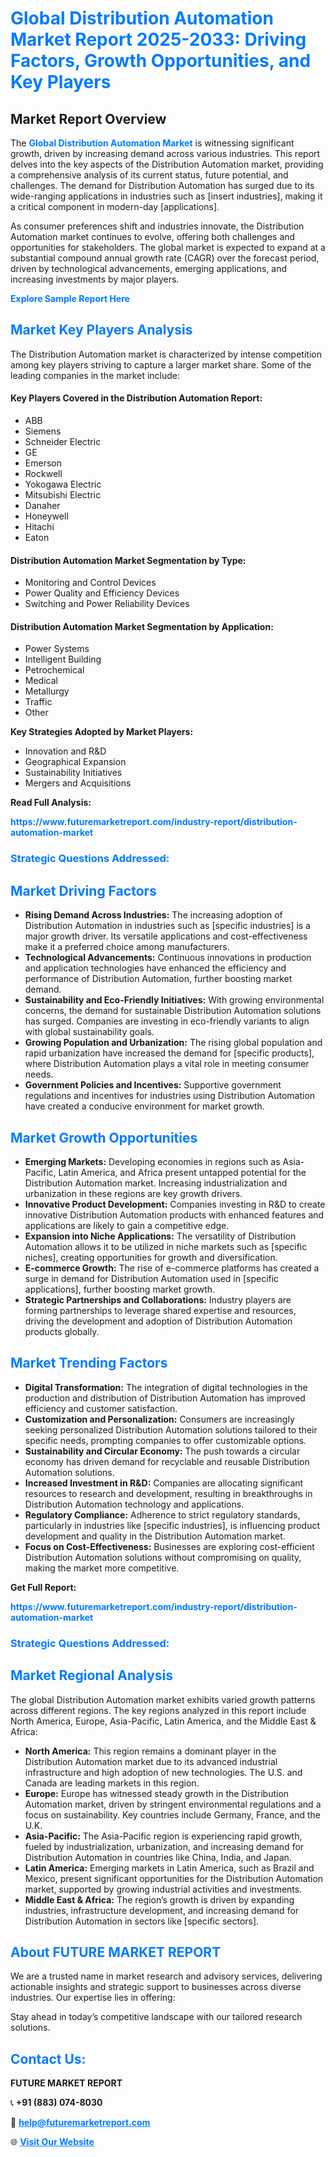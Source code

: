 <h1 style="color: #007BFF;">Global Distribution Automation Market Report 2025-2033: Driving Factors, Growth Opportunities, and Key Players</h1>

<section id="overview">
<h2>Market Report Overview</h2>
<p>The <a href="https://www.futuremarketreport.com/industry-report/distribution-automation-market" style="color: #007BFF; text-decoration: none;"><strong>Global Distribution Automation Market</strong></a> is witnessing significant growth, driven by increasing demand across various industries. This report delves into the key aspects of the Distribution Automation market, providing a comprehensive analysis of its current status, future potential, and challenges. The demand for Distribution Automation has surged due to its wide-ranging applications in industries such as [insert industries], making it a critical component in modern-day [applications].</p>
<p>As consumer preferences shift and industries innovate, the Distribution Automation market continues to evolve, offering both challenges and opportunities for stakeholders. The global market is expected to expand at a substantial compound annual growth rate (CAGR) over the forecast period, driven by technological advancements, emerging applications, and increasing investments by major players.</p>
</section>

<section id="overview">
<p><a href="https://www.futuremarketreport.com/request-sample/reportId=84661" style="color: #007BFF; text-decoration: none;"><strong>Explore Sample Report Here</strong></a></p>
</section>

<section id="key-players">
<h2 style="color: #007BFF;">Market Key Players Analysis</h2>
<p>The Distribution Automation market is characterized by intense competition among key players striving to capture a larger market share. Some of the leading companies in the market include:</p>
<h4>Key Players Covered in the Distribution Automation Report:</h4>
<ul><li>ABB</li><li>Siemens</li><li>Schneider Electric</li><li>GE</li><li>Emerson</li><li>Rockwell</li><li>Yokogawa Electric</li><li>Mitsubishi Electric</li><li>Danaher</li><li>Honeywell</li><li>Hitachi</li><li>Eaton</li></ul>
<h4>Distribution Automation Market Segmentation by Type:</h4>
<ul><li>Monitoring and Control Devices</li><li>Power Quality and Efficiency Devices</li><li>Switching and Power Reliability Devices</li></ul>

<h4>Distribution Automation Market Segmentation by Application:</h4>
<ul><li>Power Systems</li><li>Intelligent Building</li><li>Petrochemical</li><li>Medical</li><li>Metallurgy</li><li>Traffic</li><li>Other</li></ul>
<p><strong>Key Strategies Adopted by Market Players:</strong></p>
<ul>
<li>Innovation and R&D</li>
<li>Geographical Expansion</li>
<li>Sustainability Initiatives</li>
<li>Mergers and Acquisitions</li>
</ul>
</section>

<section>
<p><strong>Read Full Analysis: </strong></p><a href="https://www.futuremarketreport.com/industry-report/distribution-automation-market" style="color: #007BFF; text-decoration: none;"><strong>https://www.futuremarketreport.com/industry-report/distribution-automation-market</strong></a>
<h3 style="color: #007BFF;">Strategic Questions Addressed:</h3>
</section>

<section id="driving-factors">
<h2 style="color: #007BFF;">Market Driving Factors</h2>
<ul>
<li><strong>Rising Demand Across Industries:</strong> The increasing adoption of Distribution Automation in industries such as [specific industries] is a major growth driver. Its versatile applications and cost-effectiveness make it a preferred choice among manufacturers.</li>
<li><strong>Technological Advancements:</strong> Continuous innovations in production and application technologies have enhanced the efficiency and performance of Distribution Automation, further boosting market demand.</li>
<li><strong>Sustainability and Eco-Friendly Initiatives:</strong> With growing environmental concerns, the demand for sustainable Distribution Automation solutions has surged. Companies are investing in eco-friendly variants to align with global sustainability goals.</li>
<li><strong>Growing Population and Urbanization:</strong> The rising global population and rapid urbanization have increased the demand for [specific products], where Distribution Automation plays a vital role in meeting consumer needs.</li>
<li><strong>Government Policies and Incentives:</strong> Supportive government regulations and incentives for industries using Distribution Automation have created a conducive environment for market growth.</li>
</ul>
</section>

<section id="growth-opportunities">
<h2 style="color: #007BFF;">Market Growth Opportunities</h2>
<ul>
<li><strong>Emerging Markets:</strong> Developing economies in regions such as Asia-Pacific, Latin America, and Africa present untapped potential for the Distribution Automation market. Increasing industrialization and urbanization in these regions are key growth drivers.</li>
<li><strong>Innovative Product Development:</strong> Companies investing in R&D to create innovative Distribution Automation products with enhanced features and applications are likely to gain a competitive edge.</li>
<li><strong>Expansion into Niche Applications:</strong> The versatility of Distribution Automation allows it to be utilized in niche markets such as [specific niches], creating opportunities for growth and diversification.</li>
<li><strong>E-commerce Growth:</strong> The rise of e-commerce platforms has created a surge in demand for Distribution Automation used in [specific applications], further boosting market growth.</li>
<li><strong>Strategic Partnerships and Collaborations:</strong> Industry players are forming partnerships to leverage shared expertise and resources, driving the development and adoption of Distribution Automation products globally.</li>
</ul>
</section>

<section id="trending-factors">
<h2 style="color: #007BFF;">Market Trending Factors</h2>
<ul>
<li><strong>Digital Transformation:</strong> The integration of digital technologies in the production and distribution of Distribution Automation has improved efficiency and customer satisfaction.</li>
<li><strong>Customization and Personalization:</strong> Consumers are increasingly seeking personalized Distribution Automation solutions tailored to their specific needs, prompting companies to offer customizable options.</li>
<li><strong>Sustainability and Circular Economy:</strong> The push towards a circular economy has driven demand for recyclable and reusable Distribution Automation solutions.</li>
<li><strong>Increased Investment in R&D:</strong> Companies are allocating significant resources to research and development, resulting in breakthroughs in Distribution Automation technology and applications.</li>
<li><strong>Regulatory Compliance:</strong> Adherence to strict regulatory standards, particularly in industries like [specific industries], is influencing product development and quality in the Distribution Automation market.</li>
<li><strong>Focus on Cost-Effectiveness:</strong> Businesses are exploring cost-efficient Distribution Automation solutions without compromising on quality, making the market more competitive.</li>
</ul>
</section>

<section>
<p><strong>Get Full Report: </strong></p><a href="https://www.futuremarketreport.com/industry-report/distribution-automation-market" style="color: #007BFF; text-decoration: none;"><strong>https://www.futuremarketreport.com/industry-report/distribution-automation-market</strong></a>
<h3 style="color: #007BFF;">Strategic Questions Addressed:</h3>
</section>


<section id="regional-analysis">
<h2 style="color: #007BFF;">Market Regional Analysis</h2>
<p>The global Distribution Automation market exhibits varied growth patterns across different regions. The key regions analyzed in this report include North America, Europe, Asia-Pacific, Latin America, and the Middle East & Africa:</p>
<ul>
<li><strong>North America:</strong> This region remains a dominant player in the Distribution Automation market due to its advanced industrial infrastructure and high adoption of new technologies. The U.S. and Canada are leading markets in this region.</li>
<li><strong>Europe:</strong> Europe has witnessed steady growth in the Distribution Automation market, driven by stringent environmental regulations and a focus on sustainability. Key countries include Germany, France, and the U.K.</li>
<li><strong>Asia-Pacific:</strong> The Asia-Pacific region is experiencing rapid growth, fueled by industrialization, urbanization, and increasing demand for Distribution Automation in countries like China, India, and Japan.</li>
<li><strong>Latin America:</strong> Emerging markets in Latin America, such as Brazil and Mexico, present significant opportunities for the Distribution Automation market, supported by growing industrial activities and investments.</li>
<li><strong>Middle East & Africa:</strong> The region’s growth is driven by expanding industries, infrastructure development, and increasing demand for Distribution Automation in sectors like [specific sectors].</li>
</ul>
</section>

<footer>
<h2 style="color: #007BFF;">About FUTURE MARKET REPORT</h2>
<p>We are a trusted name in market research and advisory services, delivering actionable insights and strategic support to businesses across diverse industries. Our expertise lies in offering:</p>

<p>Stay ahead in today’s competitive landscape with our tailored research solutions.</p>

<h2 style="color: #007BFF;">Contact Us:</h2>
<p><strong>FUTURE MARKET REPORT</strong></p>
<p>📞 <strong>+91 (883) 074-8030</strong></p>
<p>📧 <strong><a href="mailto:help@futuremarketreport.com" style="color: #007BFF;">help@futuremarketreport.com</a></strong></p>
<p>🌐 <strong><a href="https://www.futuremarketreport.com/" style="color: #007BFF;">Visit Our Website</a></strong></p>
</footer>
